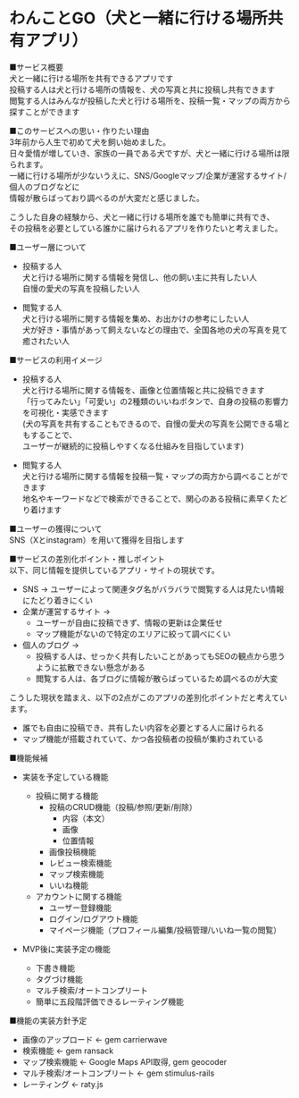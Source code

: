 # わんことGO（犬と一緒に行ける場所共有アプリ）

■サービス概要\
犬と一緒に行ける場所を共有できるアプリです\
投稿する人は犬と行ける場所の情報を、犬の写真と共に投稿し共有できます\
閲覧する人はみんなが投稿した犬と行ける場所を、投稿一覧・マップの両方から探すことができます

■このサービスへの思い・作りたい理由\
3年前から人生で初めて犬を飼い始めました。\
日々愛情が増していき、家族の一員である犬ですが、犬と一緒に行ける場所は限られます。\
一緒に行ける場所が少ないうえに、SNS/Googleマップ/企業が運営するサイト/個人のブログなどに\
情報が散らばっており調べるのが大変だと感じました。

こうした自身の経験から、犬と一緒に行ける場所を誰でも簡単に共有でき、\
その投稿を必要としている誰かに届けられるアプリを作りたいと考えました。

■ユーザー層について
- 投稿する人\
犬と行ける場所に関する情報を発信し、他の飼い主に共有したい人\
自慢の愛犬の写真を投稿したい人

- 閲覧する人\
犬と行ける場所に関する情報を集め、お出かけの参考にしたい人\
犬が好き・事情があって飼えないなどの理由で、全国各地の犬の写真を見て癒されたい人

■サービスの利用イメージ
- 投稿する人\
犬と行ける場所に関する情報を、画像と位置情報と共に投稿できます\
「行ってみたい」「可愛い」の2種類のいいねボタンで、自身の投稿の影響力を可視化・実感できます\
(犬の写真を共有することもできるので、自慢の愛犬の写真を公開できる場ともすることで、\
ユーザーが継続的に投稿しやすくなる仕組みを目指しています)

- 閲覧する人\
犬と行ける場所に関する情報を投稿一覧・マップの両方から調べることができます\
地名やキーワードなどで検索ができることで、関心のある投稿に素早くたどり着けます

■ユーザーの獲得について\
SNS（Xとinstagram）を用いて獲得を目指します

■サービスの差別化ポイント・推しポイント\
以下、同じ情報を提供しているアプリ・サイトの現状です。
- SNS → ユーザーによって関連タグ名がバラバラで閲覧する人は見たい情報にたどり着きにくい
- 企業が運営するサイト → 
  - ユーザーが自由に投稿できず、情報の更新は企業任せ
  - マップ機能がないので特定のエリアに絞って調べにくい
- 個人のブログ → 
  - 投稿する人は、せっかく共有したいことがあってもSEOの観点から思うように拡散できない懸念がある
  - 閲覧する人は、各ブログに情報が散らばっているため調べるのが大変

こうした現状を踏まえ、以下の2点がこのアプリの差別化ポイントだと考えています。
- 誰でも自由に投稿でき、共有したい内容を必要とする人に届けられる
- マップ機能が搭載されていて、かつ各投稿者の投稿が集約されている

■機能候補
- 実装を予定している機能
  - 投稿に関する機能
    - 投稿のCRUD機能（投稿/参照/更新/削除）
	    - 内容（本文）
	    - 画像
	    - 位置情報
    - 画像投稿機能
    - レビュー検索機能
    - マップ検索機能
    - いいね機能
  - アカウントに関する機能
    - ユーザー登録機能
    - ログイン/ログアウト機能
    - マイページ機能（プロフィール編集/投稿管理/いいね一覧の閲覧）

- MVP後に実装予定の機能
  - 下書き機能
  - タグづけ機能
  - マルチ検索/オートコンプリート
  - 簡単に五段階評価できるレーティング機能

■機能の実装方針予定
- 画像のアップロード ← gem carrierwave
- 検索機能 ← gem ransack
- マップ検索機能 ← Google Maps API取得, gem geocoder
- マルチ検索/オートコンプリート ← gem stimulus-rails
- レーティング ← raty.js
